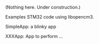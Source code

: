 (Nothing here. Under construction.)

Examples STM32 code using libopencm3.

SimpleApp: a blinky app

XXXApp: App to perform ...
